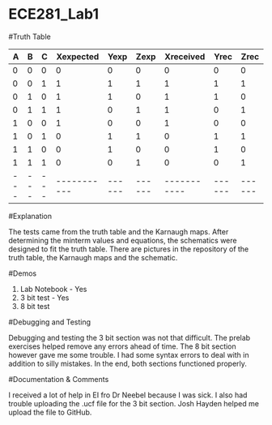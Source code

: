ECE281_Lab1
===========

#Truth Table

| A | B | C | Xexpected | Yexp | Zexp | Xreceived | Yrec | Zrec |
|---|---|---|-----------|------|------|-----------|------|------|
| 0 | 0 | 0 |     0     |   0  |   0  |     0     |   0  |   0  |
| 0 | 0 | 1 |     1     |   1  |   1  |     1     |   1  |   1  |
| 0 | 1 | 0 |     1     |   1  |   0  |     1     |   1  |   0  |
| 0 | 1 | 1 |     1     |   0  |   1  |     1     |   0  |   1  |
| 1 | 0 | 0 |     1     |   0  |   0  |     1     |   0  |   0  |
| 1 | 0 | 1 |     0     |   1  |   1  |     0     |   1  |   1  |
| 1 | 1 | 0 |     0     |   1  |   0  |     0     |   1  |   0  |
| 1 | 1 | 1 |     0     |   0  |   1  |     0     |   0  |   1  |
|---|---|---|-----------|------|------|-----------|------|------|

#Explanation

The tests came from the truth table and the Karnaugh maps. After determining the minterm 
values and equations, the schematics were designed to fit the truth table. There are pictures in the repository of the truth table, the Karnaugh maps and the schematic. 

#Demos
1. Lab Notebook - Yes
2. 3 bit test - Yes
3. 8 bit test
 
#Debugging and Testing

Debugging and testing the 3 bit section was not that difficult. The prelab exercises helped remove any errors ahead of time. The 8 bit section however gave me some trouble. I had some syntax errors to deal with in addition to silly mistakes. In the end, both sections functioned properly. 

#Documentation & Comments

I received a lot of help in EI fro Dr Neebel because I was sick. I also had trouble uploading the .ucf file for the 3 bit section. Josh Hayden helped me upload the file to GitHub. 

